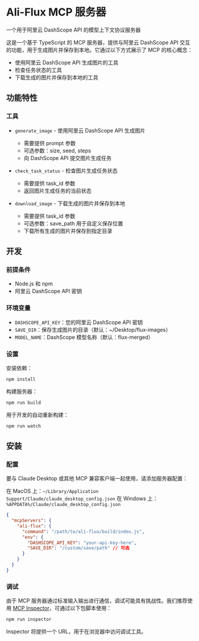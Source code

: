 # Ali-Flux MCP 服务器

一个用于阿里云 DashScope API 的模型上下文协议服务器

这是一个基于 TypeScript 的 MCP 服务器，提供与阿里云 DashScope API 交互的功能，用于生成图片并保存到本地。它通过以下方式展示了 MCP 的核心概念：

- 使用阿里云 DashScope API 生成图片的工具
- 检查任务状态的工具
- 下载生成的图片并保存到本地的工具

## 功能特性

### 工具
- `generate_image` - 使用阿里云 DashScope API 生成图片
  - 需要提供 prompt 参数
  - 可选参数：size, seed, steps
  - 向 DashScope API 提交图片生成任务

- `check_task_status` - 检查图片生成任务状态
  - 需要提供 task_id 参数
  - 返回图片生成任务的当前状态

- `download_image` - 下载生成的图片并保存到本地
  - 需要提供 task_id 参数
  - 可选参数：save_path 用于自定义保存位置
  - 下载所有生成的图片并保存到指定目录

## 开发

### 前提条件
- Node.js 和 npm
- 阿里云 DashScope API 密钥

### 环境变量
- `DASHSCOPE_API_KEY`：您的阿里云 DashScope API 密钥
- `SAVE_DIR`：保存生成图片的目录（默认：~/Desktop/flux-images）
- `MODEL_NAME`：DashScope 模型名称（默认：flux-merged）

### 设置
安装依赖：
```bash
npm install
```

构建服务器：
```bash
npm run build
```

用于开发的自动重新构建：
```bash
npm run watch
```

## 安装

### 配置
要与 Claude Desktop 或其他 MCP 兼容客户端一起使用，请添加服务器配置：

在 MacOS 上：`~/Library/Application Support/Claude/claude_desktop_config.json`
在 Windows 上：`%APPDATA%/Claude/claude_desktop_config.json`

```json
{
  "mcpServers": {
    "ali-flux": {
      "command": "/path/to/ali-flux/build/index.js",
      "env": {
        "DASHSCOPE_API_KEY": "your-api-key-here",
        "SAVE_DIR": "/custom/save/path" // 可选
      }
    }
  }
}
```

### 调试

由于 MCP 服务器通过标准输入输出进行通信，调试可能具有挑战性。我们推荐使用 [MCP Inspector](https://github.com/modelcontextprotocol/inspector)，可通过以下包脚本使用：

```bash
npm run inspector
```

Inspector 将提供一个 URL，用于在浏览器中访问调试工具。
